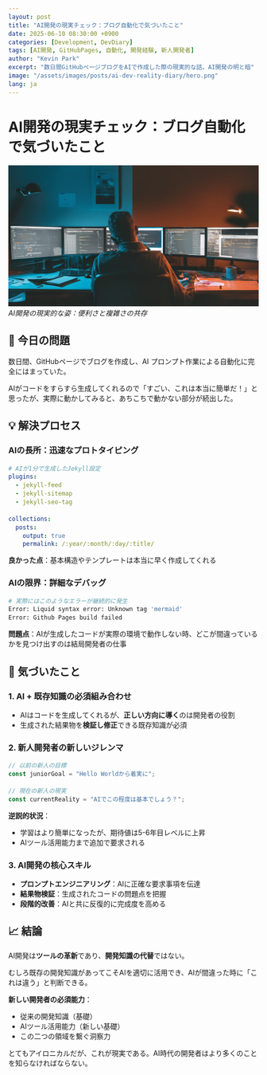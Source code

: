 ```yaml
---
layout: post
title: "AI開発の現実チェック：ブログ自動化で気づいたこと"
date: 2025-06-10 08:30:00 +0900
categories: [Development, DevDiary]
tags: [AI開発, GitHubPages, 自動化, 開発経験, 新人開発者]
author: "Kevin Park"
excerpt: "数日間GitHubページブログをAIで作成した際の現実的な話。AI開発の明と暗"
image: "/assets/images/posts/ai-dev-reality-diary/hero.png"
lang: ja
---
```


# AI開発の現実チェック：ブログ自動化で気づいたこと

![AI Development Reality](/assets/images/posts/ai-dev-reality-diary/hero.png)
*AI開発の現実的な姿：便利さと複雑さの共存*

## 📝 今日の問題

数日間、GitHubページでブログを作成し、AI プロンプト作業による自動化に完全にはまっていた。

AIがコードをすらすら生成してくれるので「すごい、これは本当に簡単だ！」と思ったが、実際に動かしてみると、あちこちで動かない部分が続出した。

## 💡 解決プロセス

### AIの長所：迅速なプロトタイピング

```yaml
# AIが1分で生成したJekyll設定
plugins:
  - jekyll-feed
  - jekyll-sitemap
  - jekyll-seo-tag

collections:
  posts:
    output: true
    permalink: /:year/:month/:day/:title/
```

**良かった点**：基本構造やテンプレートは本当に早く作成してくれる

### AIの限界：詳細なデバッグ

```bash
# 実際にはこのようなエラーが継続的に発生
Error: Liquid syntax error: Unknown tag 'mermaid'
Error: Github Pages build failed
```

**問題点**：AIが生成したコードが実際の環境で動作しない時、どこが間違っているかを見つけ出すのは結局開発者の仕事

## 🎯 気づいたこと

### 1. AI + 既存知識の必須組み合わせ

- AIはコードを生成してくれるが、**正しい方向に導く**のは開発者の役割
- 生成された結果物を**検証し修正**できる既存知識が必須

### 2. 新人開発者の新しいジレンマ

```javascript
// 以前の新人の目標
const juniorGoal = "Hello Worldから着実に";

// 現在の新人の現実
const currentReality = "AIでこの程度は基本でしょう？";
```

**逆説的状況**： 

- 学習はより簡単になったが、期待値は5-6年目レベルに上昇
- AIツール活用能力まで追加で要求される

### 3. AI開発の核心スキル

- **プロンプトエンジニアリング**：AIに正確な要求事項を伝達
- **結果物検証**：生成されたコードの問題点を把握
- **段階的改善**：AIと共に反復的に完成度を高める

## 📈 結論

AI開発は**ツールの革新**であり、**開発知識の代替**ではない。

むしろ既存の開発知識があってこそAIを適切に活用でき、AIが間違った時に「これは違う」と判断できる。

**新しい開発者の必須能力**：

- 従来の開発知識（基礎）
- AIツール活用能力（新しい基礎）
- この二つの領域を繋ぐ洞察力

とてもアイロニカルだが、これが現実である。AI時代の開発者はより多くのことを知らなければならない。